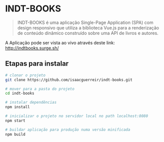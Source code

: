 # INDT-BOOKS

> INDT-BOOKS é uma aplicação Single-Page Application (SPA) com design responsivo que utiliza a biblioteca Vue.js para a renderização de conteúdo dinâmico construído sobre uma API de livros e autores. 

A Aplicação pode ser vista ao vivo através deste link: http://indtbooks.surge.sh/

## Etapas para instalar

``` bash
# clonar o projeto
git clone https://github.com/isaacguerreir/indt-books.git

# mover para a pasta do projeto
cd indt-books

# instalar dependências
npm install

# inicializar o projeto no servidor local no path localhost:8080
npm start

# buildar aplicação para produção numa versão minificada
npm build
```
